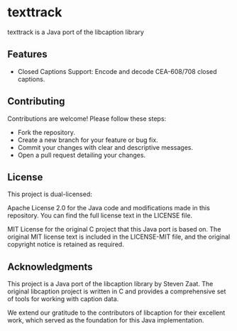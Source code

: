 # texttrack 

texttrack is a Java port of the libcaption library

## Features
- Closed Captions Support: Encode and decode CEA-608/708 closed captions.

## Contributing
Contributions are welcome! Please follow these steps:
- Fork the repository.
- Create a new branch for your feature or bug fix.
- Commit your changes with clear and descriptive messages.
- Open a pull request detailing your changes.

## License

This project is dual-licensed:

Apache License 2.0 for the Java code and modifications made in this repository.
You can find the full license text in the LICENSE file.

MIT License for the original C project that this Java port is based on.
The original MIT license text is included in the LICENSE-MIT file, and the original copyright notice is retained as required.

## Acknowledgments
This project is a Java port of the libcaption library by Steven Zaat. The original libcaption project is written in C and provides a comprehensive set of tools for working with caption data.

We extend our gratitude to the contributors of libcaption for their excellent work, which served as the foundation for this Java implementation.
